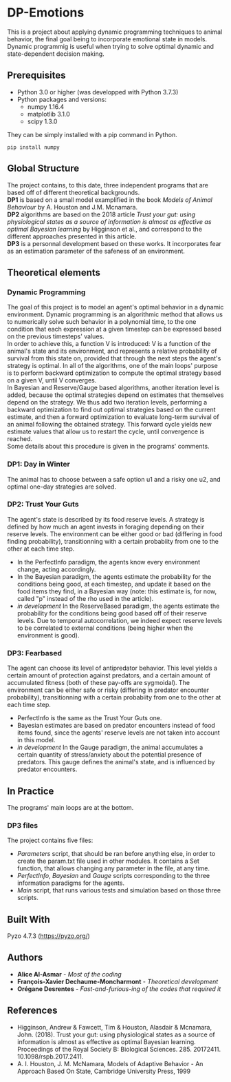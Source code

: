 # DP-Emotions

This is a project about applying dynamic programming techniques to animal behavior, the final goal being to incorporate emotional state in models. Dynamic programmig is useful when trying to solve optimal dynamic and state-dependent decision making. 

## Prerequisites

-  Python 3.0 or higher (was developped with Python 3.7.3)
-  Python packages and versions:
      - numpy              1.16.4 
      - matplotlib         3.1.0   
      - scipy              1.3.0   

They can be simply installed with a pip command in Python.
```
pip install numpy
```

## Global Structure
The project contains, to this date, three independent programs that are based off of different theoretical backgrounds.    
**DP1** is based on a small model examplified in the book *Models of Animal Behaviour* by A. Houston and J.M. Mcnamara.   
**DP2** algorithms are based on the 2018 article *Trust your gut: using physiological states as a source of information is almost as effective as optimal Bayesian learning* by Higginson et al., and correspond to the different approaches presented in this article.  
**DP3** is a personnal development based on these works. It incorporates fear as an estimation parameter of the safeness of an environment. 


## Theoretical elements
### Dynamic Programming
The goal of this project is to model an agent's optimal behavior in a dynamic environment. Dynamic programming is an algorithmic method that allows us to numerically solve such behavior in a polynomial time, to the one condition that each expression at a given timestep can be expressed based on the previous timesteps' values.  
In order to achieve this, a function V is introduced: V is a function of the animal's state and its environment, and represents a relative probability of survival from this state on, provided that through the next steps the agent's strategy is optimal. In all of the algorithms, one of the main loops' purpose is to perform backward optimization to compute the optimal strategy based on a given V, until V converges.  
In Bayesian and Reserve/Gauge based algorithms, another iteration level is added, because the optimal strategies depend on estimates that themselves depend on the strategy. We thus add two iteration levels, performing a backward optimization to find out optimal strategies based on the current estimate, and then a forward optimization to evaluate long-term survival of an animal following the obtained strategy. This forward cycle yields new estimate values that allow us to restart the cycle, until convergence is reached.  
Some details about this procedure is given in the programs' comments.

### DP1: Day in Winter
The animal has to choose between a safe option u1 and a risky one u2, and optimal one-day strategies are solved.   

### DP2: Trust Your Guts
The agent's state is described by its food reserve levels. A strategy is defined by how much an agent invests in foraging depending on their reserve levels. The environment can be either good or bad (differing in food finding probability), transitionning with a certain probabiity from one to the other at each time step.  
- In the PerfectInfo paradigm, the agents know every environment change, acting accordingly.  
- In the Bayesian paradigm, the agents estimate the probability for the conditions being good, at each timestep, and update it based on the food items they find, in a Bayesian way (note: this estimate is, for now, called "p" instead of the rho used in the article).  
- *in development* In the ReserveBased paradigm, the agents estimate the probability for the conditions being good based off of their reserve levels. Due to temporal autocorrelation, we indeed expect reserve levels to be correlated to external conditions (being higher when the environment is good).  

### DP3: Fearbased
The agent can choose its level of antipredator behavior. This level yields a certain amount of protection against predators, and a certain amount of accumulated fitness (both of these pay-offs are sygmoidal). The environment can be either safe or risky (differing in predator encounter probability), transitionning with a certain probabiity from one to the other at each time step.  
- PerfectInfo is the same as the Trust Your Guts one.
- Bayesian estimates are based on predator encounters instead of food items found, since the agents' reserve levels are not taken into account in this model.
- *in development* In the Gauge paradigm, the animal accumulates a certain quantity of stress/anxiety about the potential presence of predators. This gauge defines the animal's state, and is influenced by predator encounters.

## In Practice
The programs' main loops are at the bottom.

### DP3 files
The project contains five files: 
- _Parameters_ script, that should be ran before anything else, in order to create the param.txt file used in other modules. It contains a Set function, that allows changing any parameter in the file, at any time.
- _PerfectInfo_, _Bayesian_ and _Gauge_ scripts corresponding to the three information paradigms for the agents.
- _Main_ script, that runs various tests and simulation based on those three scripts.  

## Built With

Pyzo 4.7.3 (https://pyzo.org/)


## Authors

* **Alice Al-Asmar** - *Most of the coding*
* **François-Xavier Dechaume-Moncharmont** - *Theoretical development*
* **Orégane Desrentes** - *Fast-and-furious-ing of the codes that required it*


## References 

* Higginson, Andrew & Fawcett, Tim & Houston, Alasdair & Mcnamara, John. (2018). Trust your gut: using physiological states as a source of information is almost as effective as optimal Bayesian learning. Proceedings of the Royal Society B: Biological Sciences. 285. 20172411. 10.1098/rspb.2017.2411. 
* A. I. Houston, J. M. McNamara, Models of Adaptive Behavior - An Approach Based On State, Cambridge University Press, 1999
